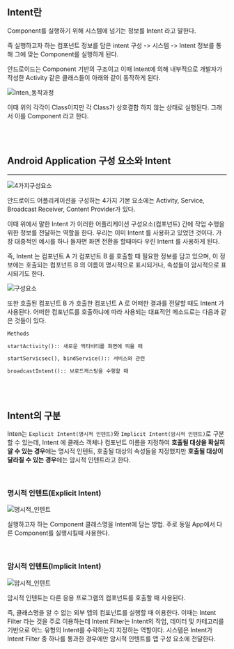 ## Intent란
Component를 실행하기 위해 시스템에 넘기는 정보를 Intent 라고 말한다.

즉 실행하고자 하는 컴포넌트 정보를 담은 intent 구성 -> 시스템 -> Intent 정보를 통해 그에 맞는 Component를 실행하게 된다.

안드로이드는 Component 기반의 구조이고 이때 Intent에 의해 내부적으로 개발자가 작성한 Activity 같은 클래스들이 아래와 같이 동작하게 된다.

![Inten_동작과정](https://img1.daumcdn.net/thumb/R1280x0/?scode=mtistory2&fname=https%3A%2F%2Fblog.kakaocdn.net%2Fdn%2Fd6IrCs%2FbtqvXvVX8Gj%2F3zQfYcFASWlxRQcKdVuLWK%2Fimg.png) 

이때 위의 각각이 Class이지만 각 Class가 상호결합 하지 않는 상태로 실행된다. 그래서 이를 Component 라고 한다.

<br>
<br>

## Android Application 구성 요소와 Intent
---
![4가지구성요소](https://velog.velcdn.com/images%2Fjojo_devstory%2Fpost%2F9138556b-4a4c-4c48-a6dc-c9abc34e9b46%2F%EC%8A%A4%ED%81%AC%EB%A6%B0%EC%83%B7%202020-03-06%20%EC%98%A4%EC%A0%84%2011.51.43.png)

안드로이드 어플리케이션을 구성하는 4가지 기본 요소에는 Activity, Service, Broadcast Receiver, Content Provider가 있다.

이때 위에서 말한 Intent 가 이러한 어플리케이션 구성요소(컴포넌트) 간에 작업 수행을 위한 정보를 전달하는 역할을 한다.
우리는 이미 Intent 를 사용하고 있었던 것이다. 가장 대중적인 예시를 하나 들자면 화면 전환을 할때마다 우린 Intent 를 사용하게 된다.

즉, Intent 는 컴포넌트 A 가 컴포넌트 B 를 호출할 때 필요한 정보를 담고 있으며, 이 정보에는 호출되는 컴포넌트 B 의 이름이 명시적으로 표시되거나, 속성들이 암시적으로 표시되기도 한다.

![구성요소](https://img1.daumcdn.net/thumb/R1280x0/?scode=mtistory2&fname=https%3A%2F%2Fblog.kakaocdn.net%2Fdn%2FcTFdDN%2FbtqyeI8sUl0%2Fpnk5Nq64yTKUexNc3DheCk%2Fimg.png)

또한 호출된 컴포넌트 B 가 호출한 컴포넌트 A 로 어떠한 결과를 전달할 때도 Intent 가 사용된다. 어떠한 컴포넌트를 호출하냐에 따라 사용되는 대표적인 메소드로는 다음과 같은 것들이 있다.
```md
Methods

startActivity():: 새로운 액티비티를 화면에 띄울 때

startServicsec(), bindService():: 서비스와 관련

broadcastIntent():: 브로드캐스팅을 수행할 때 
```
<br>
<br>

## Intent의 구분
Inten는 `Explicit Intent(명시적 인텐트)`와 `Implicit Intent(암시적 인텐트)`로 구분할 수 있는데, Intent 에 클래스 객체나 컴포넌트 이름을 지정하여 **호출될 대상을 확실히 알 수 있는 경우**에는 명시적 인텐트, 호출될 대상의 속성들을 지정했지만 **호출될 대상이 달라질 수 있는 경우**에는 암시적 인텐트라고 한다.


<br>

### 명시적 인텐트(Explicit Intent)

![명시적_인텐트](https://velog.velcdn.com/images%2Fchanghee09%2Fpost%2F52d1af40-2161-4caf-9823-29739d600e47%2Fimage.png)

실행하고자 하는 Component 클래스명을 Intent에 담는 방법.
주로 동일 App에서 다른 Component를 실행시킬때 사용한다.

<br>

### 암시적 인텐트(Implicit Intent)

![암시적_인텐트](https://velog.velcdn.com/images%2Fchanghee09%2Fpost%2F54969bf2-496f-46ab-8eb2-4ff18fe898cd%2Fimage.png)

암시적 인텐트는 다른 응용 프로그램의 컴포넌트를 호출할 때 사용된다.

즉, 클래스명을 알 수 없는 외부 앱의 컴포넌트를 실행할 때 이용한다. 이때는 Intent Filter 라는 것을 주로 이용하는데 Intent Filter는 Intent의 작업, 데이터 및 카테고리를 기반으로 어느 유형의 Intent를 수락하는지 지정하는 역할이다. 시스템은 Intent가 Intent Filter 중 하나를 통과한 경우에만 암시적 인텐트를 앱 구성 요소에 전달한다. 